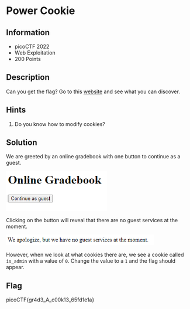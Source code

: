 # Power Cookie

## Information

- picoCTF 2022
- Web Exploitation
- 200 Points

## Description

Can you get the flag?
Go to this [website](http://saturn.picoctf.net:62846/) and see what you can discover.

## Hints

1. Do you know how to modify cookies?

## Solution

We are greeted by an online gradebook with one button to continue as a guest.

![initial webpage](images/initial.PNG)

Clicking on the button will reveal that there are no guest services at the moment.

![no guest services](images/guest.PNG)

However, when we look at what cookies there are, we see a cookie called `is_admin` with a value of `0`. Change the value to a `1` and the flag should appear.

## Flag

picoCTF{gr4d3_A_c00k13_65fd1e1a}
